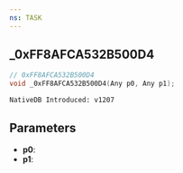 ```yaml
---
ns: TASK
---
```

## _0xFF8AFCA532B500D4

```c
// 0xFF8AFCA532B500D4
void _0xFF8AFCA532B500D4(Any p0, Any p1);
```

```
NativeDB Introduced: v1207
```

## Parameters
* **p0**:
* **p1**:
